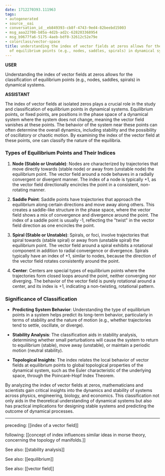 ```yaml
---
date: 1712270393.111963
tags:
- autogenerated
- source__oai
- conversation_id__eb849393-cb8f-4743-9ed4-82beebd15003
- msg_aaa22708-b85a-4d2b-ad2c-628203368954
- msg_b9677fa6-5175-4aeb-bdf0-32612c52e79e
- colorclass/vector-space
title: understanding the index of vector fields at zeros allows for the classification
  of equilibrium points (e.g., nodes, saddles, spirals) in dynamical systems.
---
```


**USER**

Understanding the index of vector fields at zeros allows for the classification of equilibrium points (e.g., nodes, saddles, spirals) in dynamical systems.


**ASSISTANT**

The index of vector fields at isolated zeros plays a crucial role in the study and classification of equilibrium points in dynamical systems. Equilibrium points, or fixed points, are positions in the phase space of a dynamical system where the system does not change, meaning the vector field vanishes at these points. The behavior of the system near these points can often determine the overall dynamics, including stability and the possibility of oscillatory or chaotic motion. By examining the index of the vector field at these points, one can classify the nature of the equilibria.

### Types of Equilibrium Points and Their Indices

1. **Node (Stable or Unstable)**: Nodes are characterized by trajectories that move directly towards (stable node) or away from (unstable node) the equilibrium point. The vector field around a node behaves in a radially convergent or divergent manner. The index of a node is typically +1, as the vector field directionally encircles the point in a consistent, non-rotating manner.

2. **Saddle Point**: Saddle points have trajectories that approach the equilibrium along certain directions and move away along others. This creates a saddle-like structure in the phase space, where the vector field shows a mix of convergence and divergence around the point. The index of a saddle point is usually -1, reflecting the "twist" in the vector field direction as one encircles the point.

3. **Spiral (Stable or Unstable)**: Spirals, or foci, involve trajectories that spiral towards (stable spiral) or away from (unstable spiral) the equilibrium point. The vector field around a spiral exhibits a rotational component in addition to radial convergence or divergence. Spirals typically have an index of +1, similar to nodes, because the direction of the vector field rotates consistently around the point.

4. **Center**: Centers are special types of equilibrium points where the trajectories form closed loops around the point, neither converging nor diverging. The behavior of the vector field is purely rotational around a center, and its index is +1, indicating a non-twisting, rotational pattern.

### Significance of Classification

- **Predicting System Behavior**: Understanding the type of equilibrium points in a system helps predict its long-term behavior, particularly in terms of stability and the nature of motion (e.g., whether trajectories tend to settle, oscillate, or diverge).

- **Stability Analysis**: The classification aids in stability analysis, determining whether small perturbations will cause the system to return to equilibrium (stable), move away (unstable), or maintain a periodic motion (neutral stability).

- **Topological Insights**: The index relates the local behavior of vector fields at equilibrium points to global topological properties of the dynamical system, such as the Euler characteristic of the underlying space, through the Poincaré-Hopf Index Theorem.

By analyzing the index of vector fields at zeros, mathematicians and scientists gain critical insights into the dynamics and stability of systems across physics, engineering, biology, and economics. This classification not only aids in the theoretical understanding of dynamical systems but also has practical implications for designing stable systems and predicting the outcome of dynamical processes.


---

preceding: [[index of a vector field]]  


following: [[concept of index influences similar ideas in morse theory, concerning the topology of manifolds.]]

See also: [[stability analysis]]


See also: [[equilibrium]]


See also: [[vector field]]